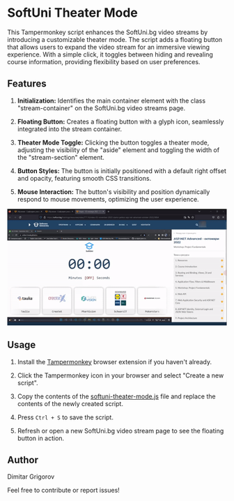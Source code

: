 # SoftUni Theater Mode

This Tampermonkey script enhances the SoftUni.bg video streams by introducing a customizable theater mode. The script adds a floating button that allows users to expand the video stream for an immersive viewing experience. With a simple click, it toggles between hiding and revealing course information, providing flexibility based on user preferences.

## Features

1. **Initialization:** Identifies the main container element with the class "stream-container" on the SoftUni.bg video streams page.

2. **Floating Button:** Creates a floating button with a glyph icon, seamlessly integrated into the stream container.

3. **Theater Mode Toggle:** Clicking the button toggles a theater mode, adjusting the visibility of the "aside" element and toggling the width of the "stream-section" element.

4. **Button Styles:** The button is initially positioned with a default right offset and opacity, featuring smooth CSS transitions.

5. **Mouse Interaction:** The button's visibility and position dynamically respond to mouse movements, optimizing the user experience.

<p align="center">
  <img src="https://raw.githubusercontent.com/dimitar-grigorov/tampermonkey-softuni-theater-mode/main/assets/demonstration.gif" alt="animated" />
</p>

## Usage

1. Install the [Tampermonkey](https://www.tampermonkey.net/) browser extension if you haven't already.

2. Click the Tampermonkey icon in your browser and select "Create a new script".

3. Copy the contents of the [softuni-theater-mode.js](https://raw.githubusercontent.com/dimitar-grigorov/tampermonkey-softuni-theater-mode/main/softuni-theater-mode.js) file and replace the contents of the newly created script.

4. Press `Ctrl + S` to save the script.

5. Refresh or open a new SoftUni.bg video stream page to see the floating button in action.

## Author

Dimitar Grigorov

Feel free to contribute or report issues!
